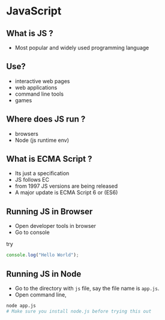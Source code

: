 # JavaScript

## What is JS ?

- Most popular and widely used programming language

## Use?

- interactive web pages
- web applications
- command line tools
- games

## Where does JS run ?

- browsers
- Node (js runtime env)


## What is ECMA Script ?
- Its just a specification
- JS follows EC
- from 1997 JS versions are being released
- A major update is ECMA Script 6 or (ES6)

## Running JS in Browser
- Open developer tools in browser
- Go to console

try
```js
console.log("Hello World");
```

## Running JS in Node
- Go to the directory with `js` file, say the file name is `app.js`.
- Open command line,
```bash
node app.js
# Make sure you install node.js before trying this out
```